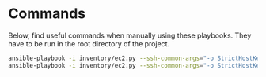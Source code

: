 # Commands

Below, find useful commands when manually using these playbooks.
They have to be run in the root directory of the project.

```bash
ansible-playbook -i inventory/ec2.py --ssh-common-args="-o StrictHostKeyChecking=no" playbooks/02_bootstrap.yml --extra-vars="@run/vars/02_bootstrap.yml" --step --start-at-task="Create SSH Key"
ansible-playbook -i inventory/ec2.py --ssh-common-args="-o StrictHostKeyChecking=no" playbooks/07_destroy.yml --extra-vars="@run/vars/07_destroy.yml" --step --start-at-task="Destroy Internet Gateway"
```